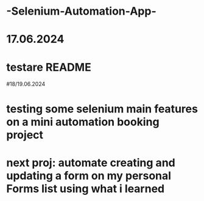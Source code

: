 # -Selenium-Automation-App-

# 17.06.2024
# testare README 

#18/19.06.2024 
# testing some selenium main features on a mini automation booking project
# next proj: automate creating and updating a form on my personal Forms list using what i learned


 
